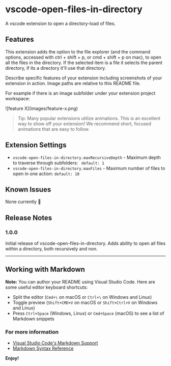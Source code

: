 # vscode-open-files-in-directory 

A vscode extension to open a directory-load of files. 

## Features

This extension adds the option to the file explorer (and the command options, accessed with ctrl + shift + p, or cmd + shift + p on mac), to open all the files in the directory. If the selected item is a file it selects the parent directory, if its a directory it'll use that directory.


Describe specific features of your extension including screenshots of your extension in action. Image paths are relative to this README file.

For example if there is an image subfolder under your extension project workspace:

\!\[feature X\]\(images/feature-x.png\)

> Tip: Many popular extensions utilize animations. This is an excellent way to show off your extension! We recommend short, focused animations that are easy to follow.



## Extension Settings

* `vscode-open-files-in-directory.maxRecursiveDepth` - Maximum depth to traverse through subfolders: ` default: 1`
* `vscode-open-files-in-directory.maxFiles` - Maximum number of files to open in one action: `default: 10`

## Known Issues

None currently 👀

## Release Notes

### 1.0.0

Initial release of vscode-open-files-in-directory. 
Adds ability to open all files within a directory, both recursively and non. 

-----------------------------------------------------------------------------------------------------------

## Working with Markdown

**Note:** You can author your README using Visual Studio Code.  Here are some useful editor keyboard shortcuts:

* Split the editor (`Cmd+\` on macOS or `Ctrl+\` on Windows and Linux)
* Toggle preview (`Shift+CMD+V` on macOS or `Shift+Ctrl+V` on Windows and Linux)
* Press `Ctrl+Space` (Windows, Linux) or `Cmd+Space` (macOS) to see a list of Markdown snippets

### For more information

* [Visual Studio Code's Markdown Support](http://code.visualstudio.com/docs/languages/markdown)
* [Markdown Syntax Reference](https://help.github.com/articles/markdown-basics/)

**Enjoy!**
